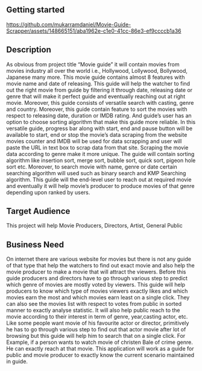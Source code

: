 
## Getting started



https://github.com/mukarramdaniel/Movie-Guide-Scrapper/assets/148665151/aba1962e-c1e0-41cc-86e3-ef9ccccb1a36

## Description
As obvious from project title “Movie guide” it will contain movies from movies industry all
over the world i.e., Hollywood, Lollywood, Bollywood, Japanese many more. This movie guide
contains almost 8 features with movie name and date of releasing. This guide will help the
watcher to find out the right movie from guide by filtering it through date, releasing date or
genre that will make it perfect guide and eventually reaching out at right movie. Moreover,
this guide consists of versatile search with casting, genre and country. Moreover, this guide
contain feature to sort the movies with respect to releasing date, duration or IMDB rating.
And guide’s user has an option to choose sorting algorithm that make this guide more reliable.
In this versatile guide, progress bar along with start, end and pause button will be available
to start, end or stop the movie’s data scraping from the website movies counter and IMDB
will be used for data scrapping and user will paste the URL in text box to scrap data from
that site. Scraping the movie data according to genre make it more unique. The guide will
contain sorting algorithm like insertion sort, merge sort, bubble sort, quick sort, pigeon hole
sort etc.
Moreover, to search movie with name, genre or date certain searching algorithm will used
such as binary search and KMP Searching algorithm. This guide will the end-level user to
reach out at required movie and eventually it will help movie’s producer to produce movies
of that genre depending upon ranked by users.

## Target Audience
This project will help Movie Producers, Directors, Artist, General Public

## Business Need
On internet there are various website for movies but there is not any guide of that type that
help the watchers to find out exact movie and also help the movie producer to make a movie
that will attract the viewers. Before this guide producers and directors have to go through
various step to predict which genre of movies are mostly voted by viewers. This guide will
help producers to know which type of movies viewers exactly likes and which movies earn the
most and which movies earn least on a single click. They can also see the movies list with
respect to votes from public in sorted manner to exactly analyse statistic.
It will also help public reach to the movie according to their interest in term of genre, year,casting actor, etc. Like some people want movie of his favourite actor or director, primitively
he has to go through various step to find out that actor movie after lot of browsing but this
guide will help him to search that on a single click.
For Example, if a person wants to watch movie of christen Bale of crime genre. He can exactly
reach at that movie. This application will work as a guide for public and movie producer to
exactly know the current scenario maintained in guide.
